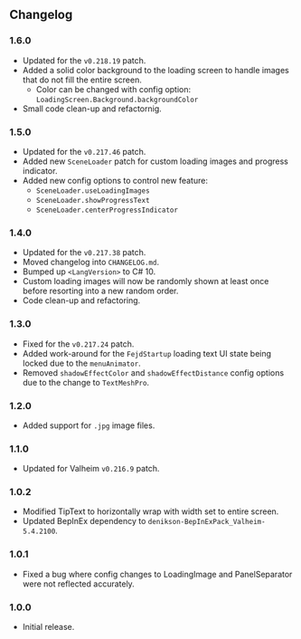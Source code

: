 ## Changelog

### 1.6.0

  * Updated for the `v0.218.19` patch.
  * Added a solid color background to the loading screen to handle images that do not fill the entire screen.
    * Color can be changed with config option: `LoadingScreen.Background.backgroundColor`
  * Small code clean-up and refactornig.

### 1.5.0

  * Updated for the `v0.217.46` patch.
  * Added new `SceneLoader` patch for custom loading images and progress indicator.
  * Added new config options to control new feature:
    * `SceneLoader.useLoadingImages`
    * `SceneLoader.showProgressText`
    * `SceneLoader.centerProgressIndicator`

### 1.4.0

  * Updated for the `v0.217.38` patch.
  * Moved changelog into `CHANGELOG.md`.
  * Bumped up `<LangVersion>` to C# 10.
  * Custom loading images will now be randomly shown at least once before resorting into a new random order.
  * Code clean-up and refactoring.

### 1.3.0

  * Fixed for the `v0.217.24` patch.
  * Added work-around for the `FejdStartup` loading text UI state being locked due to the `menuAnimator`.
  * Removed `shadowEffectColor` and `shadowEffectDistance` config options due to the change to `TextMeshPro`.

### 1.2.0

  * Added support for `.jpg` image files.

### 1.1.0

  * Updated for Valheim `v0.216.9` patch.

### 1.0.2

  * Modified TipText to horizontally wrap with width set to entire screen.
  * Updated BepInEx dependency to `denikson-BepInExPack_Valheim-5.4.2100`.

### 1.0.1

  * Fixed a bug where config changes to LoadingImage and PanelSeparator were not reflected accurately.

### 1.0.0

  * Initial release.
